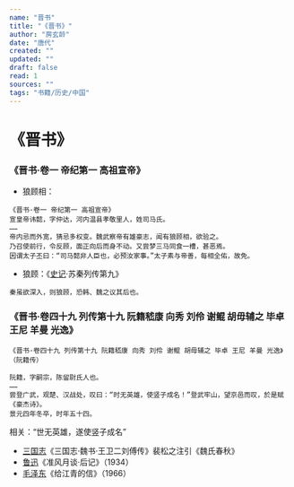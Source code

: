 ```yaml
---
name: "晋书"
title: "《晋书》"
author: "房玄龄"
date: "唐代"
created: ""
updated: ""
draft: false
read: 1
sources: ""
tags: "书籍/历史/中国"
---
```


# 《晋书》

### 《晋书·卷一 帝纪第一 高祖宣帝》

- 狼顾相：
```
《晋书·卷一 帝纪第一 高祖宣帝》
宣皇帝讳懿，字仲达，河内温县孝敬里人，姓司马氏。
……
帝内忌而外宽，猜忌多权变。魏武察帝有雄豪志，闻有狼顾相，欲验之。
乃召使前行，令反顾，面正向后而身不动。又尝梦三马同食一槽，甚恶焉。
因谓太子丕曰：“司马懿非人臣也，必预汝家事。”太子素与帝善，每相全佑，故免。
```

- 狼顾：《[史记](史记.md)·苏秦列传第九》
```
秦虽欲深入，则狼顾，恐韩、魏之议其后也。
```

### 《晋书·卷四十九 列传第十九 阮籍嵇康 向秀 刘伶 谢鲲 胡毋辅之 毕卓 王尼 羊曼 光逸》

```
《晋书·卷四十九 列传第十九 阮籍嵇康 向秀 刘伶 谢鲲 胡毋辅之 毕卓 王尼 羊曼 光逸》（阮籍传）

阮籍，字嗣宗，陈留尉氏人也。
……
尝登广武，观楚、汉战处，叹曰：“时无英雄，使竖子成名！”登武牢山，望京邑而叹，於是赋《豪杰诗》。
景元四年冬卒，时年五十四。 
```

相关：“世无英雄，遂使竖子成名”
- [三国志](../book/三国志气.md)《三国志·魏书·王卫二刘傅传》裴松之注引《魏氏春秋》
- [鲁迅](../wiki/鲁迅.md)《准风月谈·后记》（1934）
- [毛泽东](../post/maozedong-1966.md)《给江青的信》（1966）

